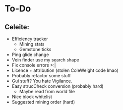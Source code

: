 # To-Do

## Celeite:
- Efficiency tracker
  - Mining stats
  - Gemstone ticks
- Ping glide change
- Vein finder use my search shape
- Fix console errors >:|
- Licence + attribution (stolen ColeWeight code lmao)
- Probably refactor some stuff
- Gui stuff? You hate Vigilance.
- Easy strucCheck conversion (probably hard)
  - Maybe read from world file
- Nice block whitelist
- Suggested mining order (hard)
